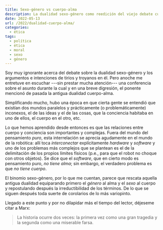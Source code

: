 ```yaml
---
title: Sexo-género vs cuerpo-alma
description: La dualidad sexo-género como reedición del viejo debate cuerpo-alma.
date: 2022-05-13
url: /2022/dualidad-cuerpo-alma/
categories:
  - ética
tags:
  - política
  - ética
  - moral
  - sexo
  - género
---
```


Soy muy ignorante acerca del debate sobre la dualidad sexo-género y los argumentos e intenciones de tirios y troyanos en él. Pero anoche me entretuve en escuchar ---sin prestar mucha atención--- una conferencia sobre el asunto durante la cual y en una breve digresión, el ponente mencionó de pasada la antigua dualidad cuerpo-alma.

Simplificando mucho, hubo una época en que cierta gente se entendió que existían dos mundos paralelos y prácticamente (o problemáticamente) inconexos, el de las ideas y el de las cosas, que la conciencia habitaba en uno de ellos, el cuerpo en el otro, etc.

Lo que hemos aprendido desde entonces es que las relaciones entre cuerpo y conciencia son importantes y complejas. Fuera del mundo del pensamiento _puro_, esta interrelación se aprecia agudamente en el mundo de la robótica: allí toca _interconectar_ explícitamente _hardware_ y _software_ y uno de los problemas más complejos que se plantean es el de la delimitación de los propios límites físicos (p.e., para que el robot no choque con otros objetos). Se dice que el _software_, que en cierto modo es pensamiento puro, _no tiene alma_; sin embargo, el verdadero problema es que _no tiene cuerpo_.

El binomio sexo-género, por lo que me cuentan, parece que rescata aquella antigua dualidad equiparando primero el _género_ al alma y el _sexo_ al cuerpo y repostulando después la irreductibilidad de los términos. De lo que se siguen después toda suerte de corolarios de lo más variopinto.

Llegado a este punto y por no dilapidar más el tiempo del lector, déjeseme citar a Marx:

> La historia ocurre dos veces: la primera vez como una gran tragedia y la segunda como una miserable farsa.